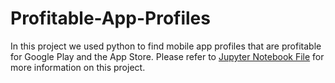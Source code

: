 # Profitable-App-Profiles
In this project we used python to find mobile app profiles that are profitable for Google Play and the App Store. Please refer to [Jupyter Notebook File](https://github.com/sahithi2990/Profitable-App-Profiles/blob/main/Profitable%20App%20Profiles%20for%20the%20App%20Store%20and%20Google%20Play%20Markets.ipynb) for more information on this project.
